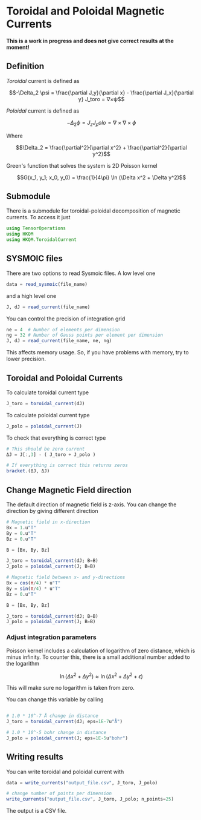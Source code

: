 # Toroidal and Poloidal Magnetic Currents

**This is a work in progress and does not give correct results at the moment!**

## Definition

*Toroidal* current is defined as

```math
-\Delta_2 \psi = \frac{\partial J_y}{\partial x} - \frac{\partial J_x}{\partial y}
J_toro =  ∇×ψ
```

*Poloidal* current is defined as

```math
-\Delta_2 \phi = J_z
J_polo = ∇×∇×ϕ
```

Where

```math
\Delta_2 = \frac{\partial^2}{\partial x^2} + \frac{\partial^2}{\partial y^2}
```

Green's function that solves the system is 2D Poisson kernel

```math
G(x_1, y_1; x_0, y_0) = \frac{1}{4\pi} \ln (\Delta x^2 + \Delta y^2)
```

## Submodule

There is a submodule for toroidal-poloidal decomposition
of magnetic currents. To access it just

```julia
using TensorOperations
using HKQM
using HKQM.ToroidalCurrent
```

## SYSMOIC files

There are two options to read Sysmoic files. A low level one

```julia
data = read_sysmoic(file_name)
```

and a high level one

```julia
J, dJ = read_current(file_name)
```

You can control the precision of integration grid

```julia
ne = 4  # Number of elements per dimension
ng = 32 # Number of Gauss points per element per dimension
J, dJ = read_current(file_name, ne, ng)
```

This affects memory usage. So, if you have problems with memory, try to lower precision.

## Toroidal and Poloidal Currents

To calculate toroidal current type

```julia
J_toro = toroidal_current(dJ)
```

To calculate poloidal current type

```julia
J_polo = poloidal_current(J)
```

To check that everything is correct type

```julia
# This should be zero current
ΔJ = J[:,3] - ( J_toro + J_polo )

# If everything is correct this returns zeros
bracket.(ΔJ, ΔJ)
```

## Change Magnetic Field direction

The default direction of magnetic field is z-axis.
You can change the direction by giving different direction

```julia
# Magnetic field in x-direction
Bx = 1.u"T"
By = 0.u"T"
Bz = 0.u"T"

B = [Bx, By, Bz]

J_toro = toroidal_current(dJ; B=B)
J_polo = poloidal_current(J; B=B)
```

```julia
# Magnetic field between x- and y-directions
Bx = cos(π/4) * u"T"
By = sin(π/4) * u"T"
Bz = 0.u"T"

B = [Bx, By, Bz]

J_toro = toroidal_current(dJ; B=B)
J_polo = poloidal_current(J; B=B)
```

### Adjust integration parameters

Poisson kernel includes a calculation of logarithm of zero distance, which is minus infinity.
To counter this, there is a small additional number added to the logarithm

```math
\ln (\Delta x^2 + \Delta y^2) \approx \ln (\Delta x^2 + \Delta y^2 + \epsilon)
```

This will make sure no logarithm is taken from zero.

You can change this variable by calling

```julia

# 1.0 * 10^-7 Å change in distance
J_toro = toroidal_current(dJ; eps=1E-7u"Å")

# 1.0 * 10^-5 bohr change in distance
J_polo = poloidal_current(J; eps=1E-5u"bohr")
```

## Writing results

You can write toroidal and poloidal current with

```julia
data = write_currents("output_file.csv", J_toro, J_polo)

# change number of points per dimension
write_currents("output_file.csv", J_toro, J_polo; n_points=25)
```

The output is a CSV file.
